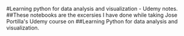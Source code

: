 #Learning python for data analysis and visualization - Udemy notes.
##These notebooks are the excersies I have done while taking Jose Portilla's Udemy course on
##Learning Python for data analysis and visualization. 
